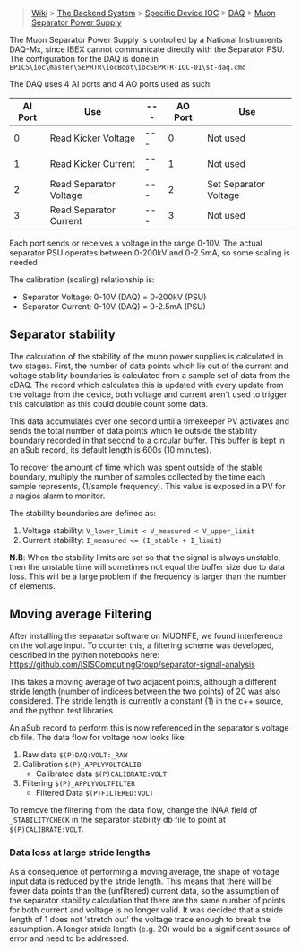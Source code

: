 > [Wiki](Home) > [The Backend System](The-Backend-System) > [Specific Device IOC](Specific-Device-IOC) > [DAQ](DAQ) > [Muon Separator Power Supply](Muon-Separator-Power-Supply)  

The Muon Separator Power Supply is controlled by a National Instruments DAQ-Mx, since IBEX cannot communicate directly with the Separator PSU. The configuration for the DAQ is done in `EPICS\ioc\master\SEPRTR\iocBoot\iocSEPRTR-IOC-01\st-daq.cmd`


The DAQ uses 4 AI ports and 4 AO ports used as such:

| AI Port| Use               | --- | AO Port | Use |
| --- | ---                  | --- | --- | --- |
| 0 | Read Kicker Voltage    | --- | 0 | Not used |
| 1 | Read Kicker Current    | --- | 1 | Not used |
| 2 | Read Separator Voltage | --- | 2 | Set Separator Voltage |
| 3 | Read Separator Current | --- | 3 | Not used |

Each port sends or receives a voltage in the range 0-10V. The actual separator PSU operates between 0-200kV and 0-2.5mA, so some scaling is needed

The calibration (scaling) relationship is:
- Separator Voltage: 0-10V (DAQ) = 0-200kV (PSU)
- Separator Current: 0-10V (DAQ) = 0-2.5mA (PSU)

## Separator stability

The calculation of the stability of the muon power supplies is calculated in two stages. First, the number of data points which lie out of the current and voltage stability boundaries is calculated from a sample set of data from the cDAQ. The record which calculates this is updated with every update from the voltage from the device, both voltage and current aren't used to trigger this calculation as this could double count some data.

This data accumulates over one second until a timekeeper PV activates and sends the total number of data points which lie outside the stability boundary recorded in that second to a circular buffer. This buffer is kept in an aSub record, its default length is 600s (10 minutes).

To recover the amount of time which was spent outside of the stable boundary, multiply the number of samples collected by the time each sample represents, (1/sample frequency). This value is exposed in a PV for a nagios alarm to monitor.

The stability boundaries are defined as:
1. Voltage stability: `V_lower_limit < V_measured < V_upper_limit`
1. Current stability: `I_measured <= (I_stable + I_limit)`

**N.B**: When the stability limits are set so that the signal is always unstable, then the unstable time will sometimes not equal the buffer size due to data loss. This will be a large problem if the frequency is larger than the number of elements.

## Moving average Filtering
After installing the separator software on MUONFE, we found interference on the voltage input. To counter this, a filtering scheme was developed, described in the python notebooks here: https://github.com/ISISComputingGroup/separator-signal-analysis

This takes a moving average of two adjacent points, although a different stride length (number of indicees between 
the two points) of 20 was also considered. The stride length is currently a constant (1) in the c++ source, and the python test libraries

An aSub record to perform this is now referenced in the separator's voltage db file. The data flow for voltage now looks like:

1. Raw data `$(P)DAQ:VOLT:_RAW`
1. Calibration `$(P)_APPLYVOLTCALIB`
    - Calibrated data `$(P)CALIBRATE:VOLT`
1. Filtering `$(P)_APPLYVOLTFILTER`
    - Filtered Data `$(P)FILTERED:VOLT`

To remove the filtering from the data flow, change the INAA field of `_STABILITYCHECK` in the separator stability db file to point at `$(P)CALIBRATE:VOLT`.

### Data loss at large stride lengths
As a consequence of performing a moving average, the shape of voltage input data is reduced by the stride length. This means that there will be fewer data points than the (unfiltered) current data, so the assumption of the separator stability calculation that there are the same number of points for both current and voltage is no longer valid. It was decided that a stride length of 1 does not 'stretch out' the voltage trace enough to break the assumption. A longer stride length (e.g. 20) would be a significant source of error and need to be addressed.